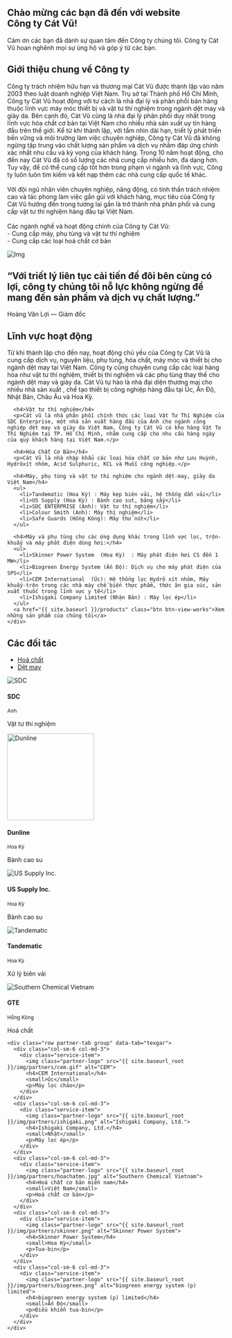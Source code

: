 <section id="slider">
  <div class="container">
    <div class="row">
      <div class="col-md-10 col-md-offset-2">
        <div class="block">
          <h1 class="animated fadeInUp">Chào mừng các bạn đã đến với website<br>Công ty Cát Vũ!</h1>
          <p class="animated fadeInUp">Cám ơn các bạn đã dành sự quan tâm đến Công ty chúng tôi. Công ty Cát Vũ hoan nghênh mọi sự ủng hộ và góp ý từ các bạn.</p>
        </div>
      </div>
    </div>
  </div>
</section>
<!-- Wrapper Start -->
<section id="intro">
  <div class="container">
    <div class="row">
      <div class="col-md-7 col-sm-12">
        <div class="block">
          <div class="section-title">
            <h2>Giới thiệu chung về Công ty</h2>
          </div>
          <p>
            Công ty trách nhiệm hữu hạn và thương mại Cát Vũ được thành lập vào năm 2003 theo luật doanh nghiệp Việt Nam. Trụ sở tại Thành phố Hồ Chí Minh, Công ty Cát Vũ hoạt động với tư cách là nhà đại lý và phân phối bán hàng thuộc lĩnh vực máy móc thiết bị và vật tư thí nghiệm trong ngành dệt may và giày da. Bên cạnh đó, Cát Vũ cũng là nhà đại lý phân phối duy nhất trong lĩnh vực hóa chất cơ bản tại Việt Nam cho nhiều nhà sản xuất uy tín hàng đầu trên thế giới. Kể từ khi thành lập, với tầm nhìn dài hạn, triết lý phát triển bền vững và môi trường làm việc chuyên nghiệp, Công ty Cát Vũ đã không ngừng tập trung vào chất lượng sản phẩm và dịch vụ nhằm đáp ứng chính xác nhất nhu cầu và kỳ vọng của khách hàng. Trong 10 năm hoạt động, cho đến nay Cát Vũ  đã có số lượng các nhà cung cấp nhiều hơn, đa dạng hơn. Tuy vậy, để có thể cung cấp tốt hơn trong phạm vi ngành và lĩnh vực, Công ty luôn luôn tìm kiếm và kết nạp thêm các nhà cung cấp quốc tế khác.
            <br><br>
            Với đội ngũ nhân viên chuyên nghiệp, năng động, có tinh thần trách nhiệm cao và tác phong làm việc gần gũi với khách hàng, mục tiêu của Công ty Cát Vũ hướng đến trong tương lai gần là trở thành nhà phân phối và cung cấp vật tư thí nghiệm hàng đầu tại Việt Nam.
            <br><br>
            Các ngành nghề và hoạt động chính của Công ty Cát Vũ:
            <br>
            - Cung cấp máy, phụ tùng và vật tư thí nghiệm
            <br>
            - Cung cấp các loại hoá chất cơ bản
          </p>
        </div>
      </div><!-- .col-md-7 close -->
      <div class="col-md-5 col-sm-12">
        <div class="block">
          <img src="{{ site.baseurl_root }}/img/handshake.jpg" alt="Img">
        </div>
      </div><!-- .col-md-5 close -->
    </div>
  </div>
</section>

<!-- Call to action Start -->
<section id="call-to-action">
  <div class="container">
    <div class="row">
      <div class="col-md-12">
        <div class="block">
          <h2>“Với triết lý liên tục cải tiến để đôi bên cùng có lợi, công ty chúng tôi nỗ lực không ngừng để mang đến sản phẩm và dịch vụ chất lượng.”</h2>
          <p>Hoàng Văn Lợi &mdash; Giám đốc</p>
        </div>
      </div>
    </div>
  </div>
</section>

<section id="feature">
<div class="container">
  <div class="row">
    <div class="col-md-6 col-md-offset-6">
      <h2 class="section-title">Lĩnh vực hoạt động</h2>
      <p>Từ khi thành lập cho đến nay, hoạt động chủ yếu của Công ty Cát Vũ là cung cấp dịch vụ, nguyên liệu, phụ tùng, hóa chất,  máy móc và thiết bị cho ngành dệt may tại Việt Nam. Công ty cũng chuyên cung cấp các loại hàng hóa như vật tư thí nghiệm, thiết bị thí nghiệm và các phụ tùng thay thế cho ngành dệt may và giày da. Cát Vũ tự hào là nhà đại diện thương mại cho nhiều nhà sản xuất , chế tạo thiết bị công nghiệp hàng đầu tại Úc, Ấn Độ, Nhật Bản, Châu Âu và Hoa Kỳ.</p>

      <h4>Vật tư thí nghiệm</h4>
      <p>Cát vũ là nhà phân phối chính thức các loại Vật Tư Thí Nghiệm của SDC Enterprise, một nhà sản xuất hàng đầu của Anh cho ngành công nghiệp dệt may và giày da Việt Nam. Công ty Cát Vũ có kho hàng Vật Tư Thí Nghiệm tại TP. Hồ Chí Minh, nhằm cung cấp cho nhu cầu hàng ngày của quý khách hàng tại Việt Nam.</p>

      <h4>Hóa Chất Cơ Bản</h4>
      <p>Cát Vũ là nhà nhập khẩu các loại hóa chất cơ bản như Lưu Huỳnh, Hydrôxít nhôm, Acid Sulphuric, KCL và Muối công nghiệp.</p>

      <h4>Máy, phụ tùng và vật tư thí nghiệm cho ngành dệt-may, giày da Việt Nam</h4>
      <ul>
        <li>Tandematic (Hoa Kỳ) : Máy kẹp biên vải, hệ thống dẫn vải</li>
        <li>US Supply (Hoa Kỳ) : Bành cao sut, băng sấy</li>
        <li>SDC ENTERPRISE (Anh): Vật tư thí nghiệm</li>
        <li>Colour Smith (Anh): Máy thí nghiệm</li>
        <li>Safe Guards (Hồng Kông): Máy thử nút</li>
      </ul>

      <h4>Máy và phụ tùng cho các ứng dụng khác trong lĩnh vực lọc, trộn-khuấy và máy phát điện dùng hơi:</h4>
      <ul>
        <li>Skinner Power System  (Hoa Kỳ)  : Máy phát điện hơi CS đến 1 MW</li>
        <li>Biogreen Energy System (Ấn Độ): Dịch vụ cho máy phát điện của SPS</li>
        <li>CEM International  (Úc): Hệ thống lọc Hydrô xít nhôm, Máy khuấy-trộn trong các nhà máy chế biến thực phẩm, thức ăn gia súc, sản xuất thuốc trong lĩnh vực y tế</li>
        <li>Ishigaki Company Limited (Nhận Bản) : Máy lọc ép</li>
      </ul>
      <a href="{{ site.baseurl }}/products" class="btn btn-view-works">Xem những sản phẩm của chúng tôi</a>
    </div>
  </div>
</div>
</section>

<!-- Partner Start -->
<section id="service">
  <div class="container">
    <div class="row">
      <div class="section-title">
        <h2>Các đối tác</h2>
      </div>
    </div>
    <div class="row partner-tab-nav" data-tab="chemical">
      <ul>
        <li><a href="javascript:void(0);" class="partner-tab-a active" data-tab="chemical">Hoá chất</a></li>
        <li><a href="javascript:void(0);" class="partner-tab-a" data-tab="texgar">Dệt may</a></li>
      </ul>
    </div>
    <div class="row partner-tab active group">
      <div class="col-sm-6 col-md-3">
        <div class="service-item">
          <img class="partner-logo" src="{{ site.baseurl_root }}/img/partners/sdc.png" alt="SDC">
          <h4>SDC</h4>
          <small>Anh</small>
          <p>Vật tư thí nghiệm</p>
        </div>
      </div>
      <div class="col-sm-6 col-md-3 partner">
        <div class="service-item">
          <img class="partner-logo" width="200px" src="{{ site.baseurl_root }}/img/partners/dunline.png" alt="Dunline">
          <h4>Dunline</h4>
          <small>Hoa Kỳ</small>
          <p>Bành cao su</p>
        </div>
      </div>
      <div class="col-sm-6 col-md-3">
        <div class="service-item">
          <img class="partner-logo" src="{{ site.baseurl_root }}/img/partners/shield.gif" alt="US Supply Inc.">
          <h4>US Supply Inc.</h4>
          <small>Hoa Kỳ</small>
          <p>Bành cao su</p>
        </div>
      </div>
      <div class="col-sm-6 col-md-3">
        <div class="service-item">
          <img class="partner-logo" src="{{ site.baseurl_root }}/img/partners/tande.gif" alt="Tandematic">
          <h4>Tandematic</h4>
          <small>Hoa Kỳ</small>
          <p>Xử lý biên vải</p>
        </div>
      </div>
      <div class="col-sm-6 col-md-3 partner">
        <div class="service-item">
          <img class="partner-logo" src="{{ site.baseurl_root }}/img/partners/hoachatmn.jpg" alt="Southern Chemical Vietnam">
          <h4>GTE</h4>
          <small>Hồng Kông</small>
          <p>Hoá chất</p>
        </div>
      </div>
    </div>

    <div class="row partner-tab group" data-tab="texgar">
      <div class="col-sm-6 col-md-3">
        <div class="service-item">
          <img class="partner-logo" src="{{ site.baseurl_root }}/img/partners/cem.gif" alt="CEM">
          <h4>CEM International</h4>
          <small>Úc</small>
          <p>Máy lọc chảo</p>
        </div>
      </div>
      <div class="col-sm-6 col-md-3">
        <div class="service-item">
          <img class="partner-logo" src="{{ site.baseurl_root }}/img/partners/ishigaki.png" alt="Ishigaki Company, Ltd.">
          <h4>Ishigaki Company, Ltd.</h4>
          <small>Nhật</small>
          <p>Máy lọc ép</p>
        </div>
      </div>
      <div class="col-sm-6 col-md-3">
        <div class="service-item">
          <img class="partner-logo" src="{{ site.baseurl_root }}/img/partners/hoachatmn.jpg" alt="Southern Chemical Vietnam">
          <h4>Hoá chất cơ bản miền nam</h4>
          <small>Việt Nam</small>
          <p>Hoá chất cơ bản</p>
        </div>
      </div>
      <div class="col-sm-6 col-md-3">
        <div class="service-item">
          <img class="partner-logo" src="{{ site.baseurl_root }}/img/partners/skinner.png" alt="Skinner Power System">
          <h4>Skinner Power System</h4>
          <small>Hoa Kỳ</small>
          <p>Tua-bin</p>
        </div>
      </div>
      <div class="col-sm-6 col-md-3">
        <div class="service-item">
          <img class="partner-logo" src="{{ site.baseurl_root }}/img/partners/biogreen.png" alt="biogreen energy system (p) limited">
          <h4>biogreen energy system (p) limited</h4>
          <small>Ấn Độ</small>
          <p>Điều khiển tua-bin</p>
        </div>
      </div>
    </div>
  </div>
</section>
